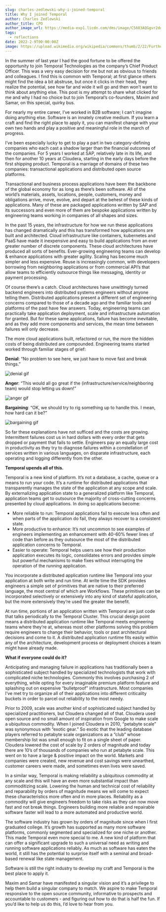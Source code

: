 ```yaml
---
slug: charles-zedlewski-why-i-joined-temporal
title: Why I joined Temporal
author: Charles Zedlewski
author_title: CPO
author_image_url: https://media-exp1.licdn.com/dms/image/C5603AQGgvr2dqvuBsQ/profile-displayphoto-shrink_800_800/0/1610115430759?e=1649894400&v=beta&t=NSeRh4iGGhoNJqRun59E4ZxV5U6BT56zRsBgeVg90Mg
tags:
  - reflections
date: 2022-2-9T00:00:00Z
image: https://upload.wikimedia.org/wikipedia/commons/thumb/2/22/Furthur_02.jpg/2880px-Furthur_02.jpg
---
```


<!-- truncate -->

In the summer of last year I had the good fortune to be offered the opportunity to join Temporal Technologies as the company’s Chief Product Officer.
This was a very easy decision for me but not as obvious to friends and colleagues.
I find this is common with Temporal; at first glance others might find the idea a bit abstruse, but once it clicks in their head, they realize the potential, see how far and wide it will go and then won’t want to think about anything else.
This post is my attempt to share what clicked for me and why I had no choice but to join Temporal’s co-founders, Maxim and Samar, on this special, quirky bus.

For nearly my entire career, I’ve worked in B2B software; I can’t imagine doing anything else.
Software is an innately creative medium.
If you learn a craft and find the right place to apply it, you can manifest change with your own two hands and play a positive and meaningful role in the march of progress.

I’ve been especially lucky to get to play a part in two category-defining companies who each cast a shadow larger than the financial outcomes of the companies.
For 5 years I worked at SAP, relatively late in its life, and then for another 10 years at Cloudera, starting in the early days before the first shipping product.
Temporal is a marriage of domains of these two companies: transactional applications and distributed open source platforms.

Transactional and business process applications have been the backbone of the global economy for as long as there’s been software.
All of the world’s materials, assets, locations, people, customers, money and obligations arrive, move, evolve, and depart at the behest of these kinds of applications.
Many of these are packaged applications written by SAP and its successors and even more of them are bespoke applications written by engineering teams working in companies of all shapes and sizes.

In the past 15 years, the infrastructure for how we run these applications has changed dramatically and this has transformed how applications are built and architected.
Cloud infrastructure like containers, kubernetes and PaaS have made it inexpensive and easy to build applications from an ever greater number of discrete components.
These cloud architectures have produced all sorts of benefits.
Ever-growing engineering teams can develop & enhance applications with greater agility.
Scaling has become much simpler and less expensive.
Reuse is increasingly common, with developers borrowing from neighboring applications or from commercial API’s that allow teams to efficiently outsource things like messaging, identity or payment processing.

Of course there’s a catch.
Cloud architectures have unwittingly turned backend engineers into distributed systems engineers without anyone telling them.
Distributed applications present a different set of engineering concerns compared to those of a decade ago and the familiar tools and platforms of the past have few answers.
Today, engineering teams can practically take application deployment, scale and infrastructure automation for granted.
But for these same applications, failure has become inevitable, and as they add more components and services, the mean time between failures will only decrease.

The more cloud applications built, refactored or run, the more the hidden costs of being distributed are compounded.
Engineering teams started worked through familiar stages of grief:

**Denial**: “No problem to see here, we just have to move fast and break things.”

![denial gif](https://c.tenor.com/_OCVuSjrggcAAAAC/chaos-fire.gif)

**Anger**: “This would all go great if the (infrastructure/service/neighboring team) would stop letting us down!”

![anger gif](https://media.giphy.com/media/N5PsztQSjkYMw/giphy.gif)

**Bargaining**:  “OK, we should try to rig something up to handle this. I mean, how hard can it be?”

![bargaining gif](https://media.giphy.com/media/mYqaRkXyoGbcY/giphy.gif)

So far these explanations have not sufficed and the costs are growing.
Intermittent failures cost us in hard dollars with every order that gets dropped or payment that fails to settle.
Engineers pay an equally large cost in productivity as they try to diagnose failures within a constellation of services written in various languages, on disparate infrastructure, each operating and logging differently from the other.

**Temporal upends all of this.**

Temporal is a new kind of platform.
It’s not a database, a cache, queue or a means to run your code.
It’s a runtime for distributed applications that transparently manages the state of the application at any scope and scale.
By externalizing application state to a generalized platform like Temporal, application teams get to outsource the majority of  cross-cutting concerns presented by cloud applications.
In doing so applications become:

- More reliable to run: Temporal applications fail to execute less often and when parts of the application do fail, they always recover to a consistent state.
- More productive to enhance: It’s not uncommon to see examples of engineers implementing an enhancement with 40-60% fewer lines of code than before as they outsource the most of the distributed application concerns to Temporal.
- Easier to operate: Temporal helps users see how their production application executes its logic, consolidates errors and provides simple but powerful mechanisms to make fixes without interrupting the operation of the running application.

You incorporate a distributed application runtime like Temporal into your application at both write and run time.
At write time the SDK provides engineers a simple set of primitives that are native to their preferred language, the most central of which are Workflows.
These primitives can be incorporated selectively or extensively into any kind of stateful application, but the more extensively they’re used the greater the benefit.

At run time, portions of an application written with Temporal are just code that talks periodically to the Temporal Cluster.
This crucial design point means a distributed application runtime  like Temporal meets engineering teams where they’re at, whereas most other platforms solving this problem require engineers to change their behavior, tools or past architectural decisions and come to it.
A distributed application runtime fits easily within any of the architecture, development process or deployment choices a team might have already made.

**What if everyone could do it?**

Anticipating and managing failure in applications has traditionally been a sophisticated subject handled by specialized technologists that work with complicated niche technologies.
Commonly this involves purchasing 2 of everything, while opting for every imaginable premium platform feature and splashing out on expensive “bulletproof” infrastructure.
Most companies I’ve met try to organize all of their applications into different criticality buckets in order to parcel out reliability to the most needy.

Prior to 2009, scale was another kind of sophisticated subject handled by specialized practitioners, but Cloudera changed all of that.
Cloudera used open source and no small amount of inspiration from Google to make scale a ubiquitous commodity.
When I joined Cloudera in 2010, “petabyte scale” was synonymous with “exotic gear.”
So exotic that the leading database players referred to petabyte scale organizations as a “club” whose membership list was small enough to fit on a single sheet of paper.
Cloudera lowered the cost of scale by 2 orders of magnitude and today there are 10’s of thousands of companies who run at petabyte scale.
This went on to have a large & positive impact on the world.
Markets and companies were created, new revenue and cost savings were unearthed, customer careers were made, and sometimes even lives were saved.

In a similar way, Temporal is making reliability a ubiquitous commodity at any scale and this will have an even more substantial impact than commoditizing scale.
Lowering the human and technical cost of reliability and reparability by orders of magnitude means we will come to expect these characteristics more often and in more places.
Reliability as a commodity will give engineers freedom to take risks as they can now move fast and not break things.
Engineers building more reliable and repairable software faster will lead to a more automated and productive world.

The software industry has grown by orders of magnitude since when I first graduated college.
It’s growth has supported as many more software platforms, commonly segmented and specialized for one niche or another.
This made Temporal even more special to me.
A new kind of platform that can offer a significant upgrade to such a universal need as writing and running software applications reliably.
As much as software has eaten the world, it still has the potential to surprise itself with a seminal and broad-based renewal like state management.   

Software is still the right industry to develop my craft and Temporal is the best place to apply it.  

Maxim and Samar have manifested a singular vision and it’s a privilege to help them build a singular company to match.
We aspire to make Temporal responsive to the open source community, informative to prospects and accountable to customers - and figuring out how to do that is half the fun.
If you’d like to help us do this, I’d love to hear from you.
